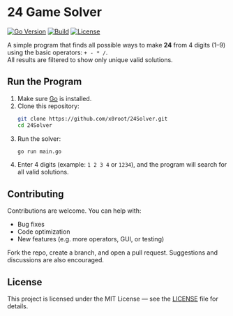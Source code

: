 # 24 Game Solver  
[![Go Version](https://img.shields.io/badge/Go-1.23+-blue.svg)](https://go.dev/) [![Build](https://img.shields.io/badge/build-passing-brightgreen.svg)]() [![License](https://img.shields.io/badge/license-MIT-green.svg)](LICENSE)

A simple program that finds all possible ways to make **24** from 4 digits (1–9) using the basic operators: `+ - * /`.  
All results are filtered to show only unique valid solutions.

## Run the Program

1. Make sure [Go](https://go.dev/dl/) is installed.  
2. Clone this repository:
   ```bash
   git clone https://github.com/x0root/24Solver.git
   cd 24Solver
   ```
3. Run the solver:
   ```bash
   go run main.go
   ```
4. Enter 4 digits (example: `1 2 3 4` or `1234`), and the program will search for all valid solutions.

## Contributing

Contributions are welcome. You can help with:  
- Bug fixes  
- Code optimization  
- New features (e.g. more operators, GUI, or testing)  

Fork the repo, create a branch, and open a pull request. Suggestions and discussions are also encouraged.  

## License
This project is licensed under the MIT License — see the [LICENSE](LICENSE) file for details.
